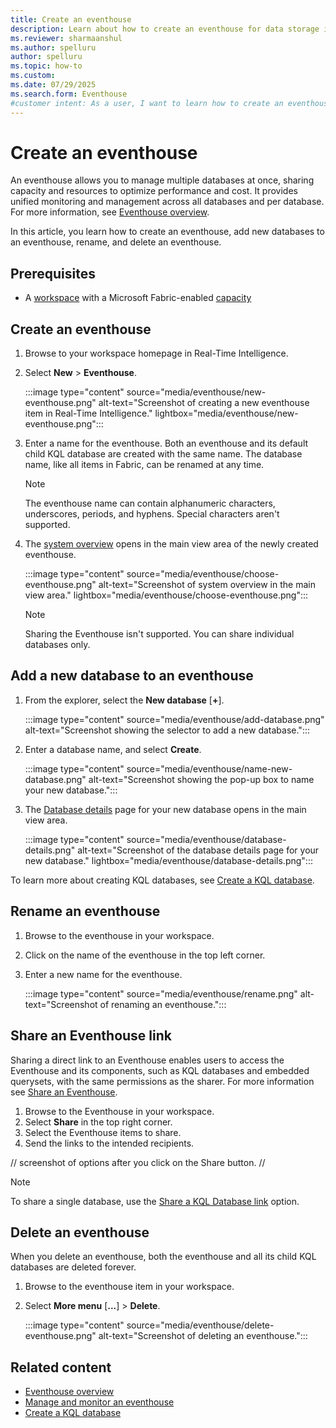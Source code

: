 ```yaml
---
title: Create an eventhouse
description: Learn about how to create an eventhouse for data storage in Real-Time Intelligence.
ms.reviewer: sharmaanshul
ms.author: spelluru
author: spelluru
ms.topic: how-to
ms.custom:
ms.date: 07/29/2025
ms.search.form: Eventhouse
#customer intent: As a user, I want to learn how to create an eventhouse for data storage in Real-Time Intelligence so that I can effectively manage my data.
---
```

# Create an eventhouse

An eventhouse allows you to manage multiple databases at once, sharing capacity and resources to optimize performance and cost. It provides unified monitoring and management across all databases and per database. For more information, see [Eventhouse overview](eventhouse.md).

In this article, you learn how to create an eventhouse, add new databases to an eventhouse, rename, and delete an eventhouse.

## Prerequisites

* A [workspace](../fundamentals/create-workspaces.md) with a Microsoft Fabric-enabled [capacity](../enterprise/licenses.md#capacity)

## Create an eventhouse

1. Browse to your workspace homepage in Real-Time Intelligence.
1. Select **New** > **Eventhouse**.

    :::image type="content" source="media/eventhouse/new-eventhouse.png" alt-text="Screenshot of creating a new eventhouse item in Real-Time Intelligence." lightbox="media/eventhouse/new-eventhouse.png":::

1. Enter a name for the eventhouse. Both an eventhouse and its default child KQL database are created with the same name. The database name, like all items in Fabric, can be renamed at any time.

    > [!NOTE]
    > The eventhouse name can contain alphanumeric characters, underscores, periods, and hyphens. Special characters aren't supported.

1. The [system overview](manage-monitor-eventhouse.md#view-system-overview) opens in the main view area of the newly created eventhouse.

    :::image type="content" source="media/eventhouse/choose-eventhouse.png" alt-text="Screenshot of system overview in the main view area." lightbox="media/eventhouse/choose-eventhouse.png":::

    > [!NOTE]
    > Sharing the Eventhouse isn't supported. You can share individual databases only.

## Add a new database to an eventhouse

1. From the explorer, select the **New database** [**+**].

   :::image type="content" source="media/eventhouse/add-database.png" alt-text="Screenshot showing the selector to add a new database.":::

1. Enter a database name, and select **Create**.

   :::image type="content" source="media/eventhouse/name-new-database.png" alt-text="Screenshot showing the pop-up box to name your new database.":::

1. The [Database details](manage-monitor-database.md#database-details) page for your new database opens in the main view area.

    :::image type="content" source="media/eventhouse/database-details.png" alt-text="Screenshot of the database details page for your new database." lightbox="media/eventhouse/database-details.png":::

To learn more about creating KQL databases, see [Create a KQL database](create-database.md).

## Rename an eventhouse

1. Browse to the eventhouse in your workspace.
1. Click on the name of the eventhouse in the top left corner.
1. Enter a new name for the eventhouse.

    :::image type="content" source="media/eventhouse/rename.png" alt-text="Screenshot of renaming an eventhouse.":::

## Share an Eventhouse link

Sharing a direct link to an Eventhouse enables users to access the Eventhouse and its components, such as KQL databases and embedded querysets, with the same permissions as the sharer. For more information see [Share an Eventhouse](eventhouse.md#share-an-eventhouse).

1. Browse to the Eventhouse in your workspace.
1. Select **Share** in the top right corner.
1. Select the Eventhouse items to share.
1. Send the links to the intended recipients.

// screenshot of options after you click on the Share button. //

> [!NOTE]
>
> To share a single database, use the [Share a KQL Database link](access-database-copy-uri.md#share-a-kql-database-link) option.

## Delete an eventhouse

When you delete an eventhouse, both the eventhouse and all its child KQL databases are deleted forever.

1. Browse to the eventhouse item in your workspace.
1. Select **More menu** [**...**] > **Delete**.

    :::image type="content" source="media/eventhouse/delete-eventhouse.png" alt-text="Screenshot of deleting an eventhouse.":::

## Related content

* [Eventhouse overview](eventhouse.md)
* [Manage and monitor an eventhouse](manage-monitor-eventhouse.md)
* [Create a KQL database](create-database.md)
